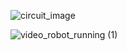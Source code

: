 ![circuit_image](https://github.com/user-attachments/assets/2fa20549-2fdd-4886-962b-e5825ca051ff)

![video_robot_running (1)](https://github.com/user-attachments/assets/a4954167-a0db-43f5-98d3-0d07da8b0074)
